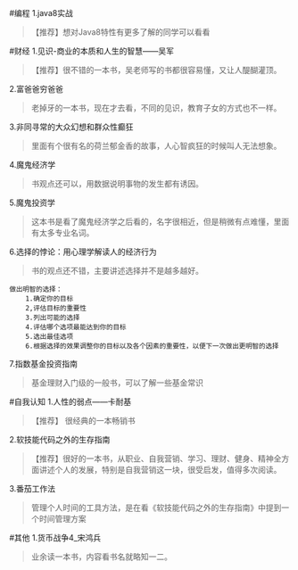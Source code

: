 #编程
1.java8实战
> 【推荐】想对Java8特性有更多了解的同学可以看看

#财经
1.见识-商业的本质和人生的智慧——吴军
>【推荐】很不错的一本书，吴老师写的书都很容易懂，又让人醍醐灌顶。

2.富爸爸穷爸爸 
> 老掉牙的一本书，现在才去看，不同的见识，教育子女的方式也不一样。

3.非同寻常的大众幻想和群众性癫狂 
> 里面有个很有名的荷兰郁金香的故事，人心智疯狂的时候叫人无法想象。

4.魔鬼经济学
>书观点还可以，用数据说明事物的发生都有诱因。

5.魔鬼投资学
>这本书是看了魔鬼经济学之后看的，名字很相近，但是稍微有点难懂，里面有太多专业名词。

6.选择的悖论：用心理学解读人的经济行为
> 书的观点还不错，主要讲述选择并不是越多越好。
```
做出明智的选择：
	1.确定你的目标
	2,评估目标的重要性
	3.列出可能的选择
	4.评估哪个选项最能达到你的目标
	5.选出最佳选项
	6.根据选择的效果调整你的目标以及各个因素的重要性，以便下一次做出更明智的选择
```

7.指数基金投资指南
> 基金理财入门级的一般书，可以了解一些基金常识

#自我认知
1.人性的弱点——卡耐基
>【推荐】 很经典的一本畅销书

2.软技能代码之外的生存指南
>【推荐】很好的一本书，从职业、自我营销、学习、理财、健身、精神全方面讲述个人的发展，特别是自我营销这一块，很受启发，值得多次阅读。

3.番茄工作法
>管理个人时间的工具方法，是在看《软技能代码之外的生存指南》中提到一个时间管理方案

#其他
1.货币战争4_宋鸿兵
> 业余读一本书，内容看书名就略知一二。